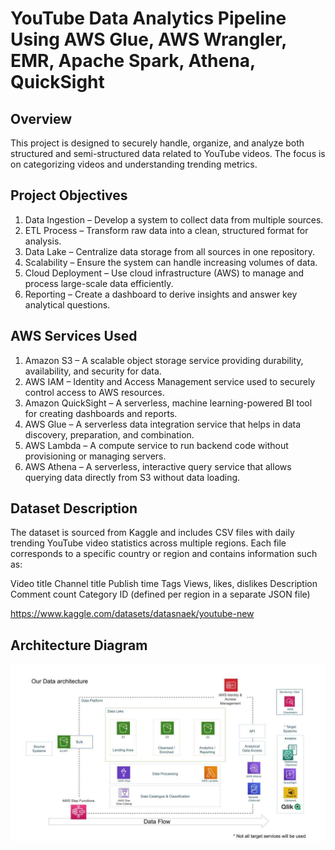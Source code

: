 # YouTube Data Analytics Pipeline Using AWS Glue, AWS Wrangler, EMR, Apache Spark, Athena, QuickSight


## Overview

This project is designed to securely handle, organize, and analyze both structured and semi-structured data related to YouTube videos. The focus is on categorizing videos and understanding trending metrics.

## Project Objectives
1. Data Ingestion – Develop a system to collect data from multiple sources.
2. ETL Process – Transform raw data into a clean, structured format for analysis.
3. Data Lake – Centralize data storage from all sources in one repository.
4. Scalability – Ensure the system can handle increasing volumes of data.
5. Cloud Deployment – Use cloud infrastructure (AWS) to manage and process large-scale data efficiently.
6. Reporting – Create a dashboard to derive insights and answer key analytical questions.

## AWS Services Used
1. Amazon S3 – A scalable object storage service providing durability, availability, and security for data.
2. AWS IAM – Identity and Access Management service used to securely control access to AWS resources.
3. Amazon QuickSight – A serverless, machine learning-powered BI tool for creating dashboards and reports.
4. AWS Glue – A serverless data integration service that helps in data discovery, preparation, and combination.
5. AWS Lambda – A compute service to run backend code without provisioning or managing servers.
6. AWS Athena – A serverless, interactive query service that allows querying data directly from S3 without data loading.

## Dataset Description
The dataset is sourced from Kaggle and includes CSV files with daily trending YouTube video statistics across multiple regions. Each file corresponds to a specific country or region and contains information such as:

Video title
Channel title
Publish time
Tags
Views, likes, dislikes
Description
Comment count
Category ID (defined per region in a separate JSON file)

https://www.kaggle.com/datasets/datasnaek/youtube-new

## Architecture Diagram
<img src="architecture.jpeg">
